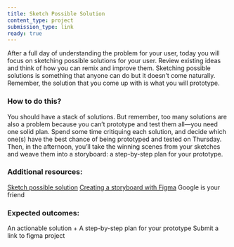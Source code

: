 ```yaml
---
title: Sketch Possible Solution
content_type: project
submission_type: link
ready: true
---
```


After a full day of understanding the problem for your user, today you will focus on sketching possible solutions for your user. Review existing ideas and think of how you can remix and improve them. Sketching possible solutions is something that anyone can do but it doesn’t come naturally. Remember, the solution that you come up with is what you will prototype. 

### How to do this?
You should have a stack of solutions. But remember, too many solutions are also a problem because you can’t prototype and test them all—you need one solid plan. Spend some time critiquing each solution, and decide which one(s) have the best chance of being prototyped and tested on Thursday. Then, in the afternoon, you’ll take the winning scenes from your sketches and weave them into a storyboard: a step-by-step plan for your prototype.

### Additional resources:
[Sketch possible solution](https://youtu.be/_ITJ5lAXQhg)
[Creating a storyboard with Figma](https://www.figma.com/resources/learn-design/storyboard/?fuid=911538155964104607)
Google is your friend 

### Expected outcomes:
An actionable solution + A step-by-step plan for your prototype
Submit a link to figma project
